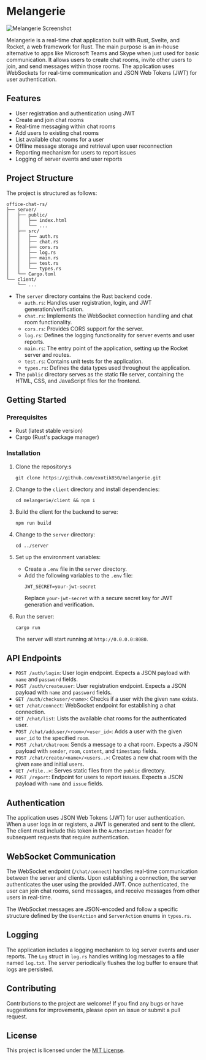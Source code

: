 # Melangerie

![Melangerie Screenshot](server/public/melangerie.png)

Melangerie is a real-time chat application built with Rust, Svelte, and Rocket, a web framework for Rust. The main purpose is an in-house alternative to apps like Microsoft Teams and Skype when just used for basic communication. It allows users to create chat rooms, invite other users to join, and send messages within those rooms. The application uses WebSockets for real-time communication and JSON Web Tokens (JWT) for user authentication.

## Features

- User registration and authentication using JWT
- Create and join chat rooms
- Real-time messaging within chat rooms
- Add users to existing chat rooms
- List available chat rooms for a user
- Offline message storage and retrieval upon user reconnection
- Reporting mechanism for users to report issues
- Logging of server events and user reports

## Project Structure

The project is structured as follows:

```
office-chat-rs/
├── server/
│   ├── public/
│   │   ├── index.html
│   │   └── ...
│   ├── src/
│   │   ├── auth.rs
│   │   ├── chat.rs
│   │   ├── cors.rs
│   │   ├── log.rs
│   │   ├── main.rs
│   │   ├── test.rs
│   │   └── types.rs
│   └── Cargo.toml
└── client/
    └── ...
```

- The `server` directory contains the Rust backend code.
  - `auth.rs`: Handles user registration, login, and JWT generation/verification.
  - `chat.rs`: Implements the WebSocket connection handling and chat room functionality.
  - `cors.rs`: Provides CORS support for the server.
  - `log.rs`: Defines the logging functionality for server events and user reports.
  - `main.rs`: The entry point of the application, setting up the Rocket server and routes.
  - `test.rs`: Contains unit tests for the application.
  - `types.rs`: Defines the data types used throughout the application.
- The `public` directory serves as the static file server, containing the HTML, CSS, and JavaScript files for the frontend.

## Getting Started

### Prerequisites

- Rust (latest stable version)
- Cargo (Rust's package manager)

### Installation

1. Clone the repository:s
   ```
   git clone https://github.com/exotik850/melangerie.git
   ```

2. Change to the `client` directory and install dependencies:
    ```
    cd melangerie/client && npm i
    ```

3. Build the client for the backend to serve:
    ```
    npm run build
    ```
4. Change to the `server` directory:
   ```
   cd ../server
   ```

5. Set up the environment variables:
   - Create a `.env` file in the `server` directory.
   - Add the following variables to the `.env` file:
     ```
     JWT_SECRET=your-jwt-secret
     ```
     Replace `your-jwt-secret` with a secure secret key for JWT generation and verification.

6. Run the server:
   ```
   cargo run
   ```

   The server will start running at `http://0.0.0.0:8080`.

## API Endpoints

- `POST /auth/login`: User login endpoint. Expects a JSON payload with `name` and `password` fields.
- `POST /auth/createuser`: User registration endpoint. Expects a JSON payload with `name` and `password` fields.
- `GET /auth/checkuser/<name>`: Checks if a user with the given `name` exists.
- `GET /chat/connect`: WebSocket endpoint for establishing a chat connection.
- `GET /chat/list`: Lists the available chat rooms for the authenticated user.
- `POST /chat/adduser/<room>/<user_id>`: Adds a user with the given `user_id` to the specified `room`.
- `POST /chat/chatroom`: Sends a message to a chat room. Expects a JSON payload with `sender`, `room`, `content`, and `timestamp` fields.
- `POST /chat/create/<name>/<users..>`: Creates a new chat room with the given `name` and initial `users`.
- `GET /<file..>`: Serves static files from the `public` directory.
- `POST /report`: Endpoint for users to report issues. Expects a JSON payload with `name` and `issue` fields.

## Authentication

The application uses JSON Web Tokens (JWT) for user authentication. When a user logs in or registers, a JWT is generated and sent to the client. The client must include this token in the `Authorization` header for subsequent requests that require authentication.

## WebSocket Communication

The WebSocket endpoint (`/chat/connect`) handles real-time communication between the server and clients. Upon establishing a connection, the server authenticates the user using the provided JWT. Once authenticated, the user can join chat rooms, send messages, and receive messages from other users in real-time.

The WebSocket messages are JSON-encoded and follow a specific structure defined by the `UserAction` and `ServerAction` enums in `types.rs`.

## Logging

The application includes a logging mechanism to log server events and user reports. The `Log` struct in `log.rs` handles writing log messages to a file named `log.txt`. The server periodically flushes the log buffer to ensure that logs are persisted.

## Contributing

Contributions to the project are welcome! If you find any bugs or have suggestions for improvements, please open an issue or submit a pull request.

## License

This project is licensed under the [MIT License](LICENSE).
